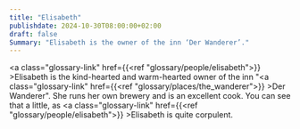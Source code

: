 ```yaml
---
title: "Elisabeth"
publishdate: 2024-10-30T08:00:00+02:00
draft: false
Summary: "Elisabeth is the owner of the inn ‘Der Wanderer’."
---
```


<a class="glossary-link" href={{<ref "glossary/people/elisabeth">}} >Elisabeth</a> is the kind-hearted and warm-hearted owner of the inn "<a class="glossary-link" href={{<ref "glossary/places/the_wanderer">}} >Der Wanderer</a>". She runs her own brewery and is an excellent cook. You can see that a little, as <a class="glossary-link" href={{<ref "glossary/people/elisabeth">}} >Elisabeth</a> is quite corpulent.
